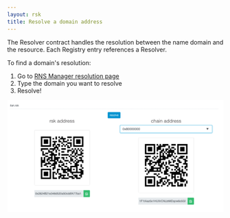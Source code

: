```yaml
---
layout: rsk
title: Resolve a domain address
---
```


The Resolver contract handles the resolution between the name domain and the resource. Each Registry entry references a Resolver.

To find a domain's resolution:
1. Go to [RNS Manager resolution page](https://manager.rns.rifos.org/resolve)
2. Type the domain you want to resolve
3. Resolve!

![resolve](/assets/img/rns/resolve.png)

<!--
## Libraries

[Resolution libraries](/rif/rns/libs) are available for developers to integrate and resolve RNS domains and subdomains in their own applications, wallets, exchanges.

## Resolution process

The resolution can be described in two steps:

1. Query the RNS to retrieve the domain's resolver:

    ```js
    const name = 'satoshi.rsk'
    const node = namehash()
    const resolverAddress = rns.resolver(node)

    if (resolverAddress == '0x00') console.error('No resolver configured for ' + name)
    else console.log('Resolver address configure for ' + name + ' is ' + resolverAddress)
    ```

    Yielded address may be `0x00` if the Resolver is not configured or the domain node is not yet present in the Registry.

2. Finally resolve the domain through the `addr` getter from the Resolver:

    ```js
    const resolver = ResolverInterface.at(resolverAddress)
    const address = resolver.addr(node)

    if (address == '0x00') console.error('The domain ' + name + ' does not resolve to any address!')
    else console.log("The domain " + name +" resolves to " + address)
    ```

## Public Resolver

RNS provides a [Public Resolver](/rif/rns/architecture/Resolver) that supports `addr` and `hash` storage for each node registered in the Registry contract.
The `addr` is the typical resolution for and address node, and the `hash` is free to use. The resolution for a name that uses the Public Resolver looks like this:

```js
function resolve(domain) {
    var node = namehash(domain)
    var resolverAddress = rns.resolver(node)

    if (resolverAddress == '0x00') return null

    var resolver = ResolverInterface.at(resolverAddress)
    var address = resolver.addr(node)
    return address
}
```

So, when the resolver is a custom on, we should:

```js
function resolve(domain) {
    var node = namehash(domain);
    var resolverAddress = rns.resolver(node);

    if (resolverAddress == '0x0') return null

    var resolver = ResolverInterface.at(resolverAddress)

    if(!resolver.supportsInterface('addr')) return null

    var address = resolver.addr(node)
    return address
}
```
-->
